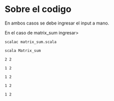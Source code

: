# Sobre el codigo

En ambos casos se debe ingresar el input a mano.

En el caso de matrix\_sum ingresar>

`` scalac matrix_sum.scala ``

`` scala Matrix_sum ``

`` 2 2 ``

`` 1 2 ``

`` 1 2 ``

`` 1 2 ``

`` 1 2 ``
